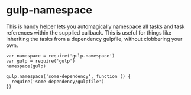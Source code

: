 # gulp-namespace

This is handy helper lets you automagically namespace all tasks and task references within the supplied callback. This is useful for things like inheriting the tasks from a dependency gulpfile, without clobbering your own.

```
var namespace = require('gulp-namespace')
var gulp = require('gulp')
namespace(gulp)

gulp.namespace('some-dependency', function () {
  require('some-dependency/gulpfile')
})
```
